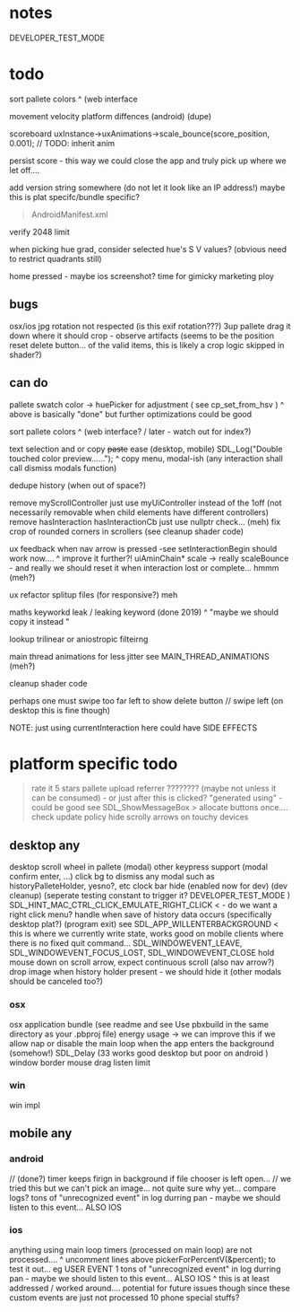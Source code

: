# notes
DEVELOPER_TEST_MODE


#  todo

sort pallete colors
^ (web interface

movement velocity platform diffences (android) (dupe)

scoreboard
  uxInstance->uxAnimations->scale_bounce(score_position, 0.001); // TODO: inherit anim
  
persist score - this way we could close the app and truly pick up where we let off.... 

add version string somewhere (do not let it look like an IP address!)  maybe this is plat specifc/bundle specific?
 > AndroidManifest.xml

verify 2048 limit 

when picking hue grad, consider selected hue's S V values? (obvious need to restrict quadrants still)

home pressed - maybe ios screenshot? time for gimicky marketing ploy

## bugs
osx/ios jpg rotation not respected (is this exif rotation???)
3up pallete drag it down where it should crop - observe artifacts (seems to be the position reset delete button... of the valid items, this is likely a crop logic skipped in shader?)

##  can do

pallete swatch color -> huePicker for adjustment ( see cp_set_from_hsv )
^ above is basically "done" but further optimizations could be good

sort pallete colors
^ (web interface? / later - watch out for index?)

text selection and or copy ~~paste~~ ease (desktop, mobile)             SDL_Log("Double touched color preview......");
^ copy menu, modal-ish (any interaction shall call dismiss modals function)

dedupe history (when out of space?)


remove myScrollController just use myUiController instead of the 1off (not necessarily removable when child elements have different controllers)
remove hasInteraction hasInteractionCb just use nullptr check... (meh)
fix crop of rounded corners in scrollers (see cleanup shader code)


ux feedback when nav arrow is pressed
  -see setInteractionBegin should work now....
  ^ improve it further?!  uiAminChain* scale  -> really scaleBounce - and really we should reset it when interaction lost or complete... hmmm (meh?)

ux refactor splitup files (for responsive?) meh

maths keyworkd
leak / leaking keyword (done 2019)
    ^  "maybe we should copy it instead "
    
 lookup trilinear or aniostropic filteirng 
 
 main thread animations for less jitter see MAIN_THREAD_ANIMATIONS (meh?)
 
cleanup shader code

perhaps one must swipe too far left to show delete button // swipe left (on desktop this is fine though)

NOTE: just using  currentInteraction here could have SIDE EFFECTS

# platform specific todo

> rate it 5 stars
  > pallete upload referrer ???????? (maybe not unless it can be consumed) - or just after this is clicked? "generated using" - could be good
  > see SDL_ShowMessageBox > allocate buttons once....
> check update policy 
> hide scrolly arrows on touchy devices

## desktop any
desktop scroll wheel in pallete (modal)
other keypress support (modal confirm enter, ...)
click bg to dismiss any modal such as historyPalleteHolder, yesno?, etc
clock bar hide (enabled now for dev) (dev cleanup) (seperate testing constant to trigger it? DEVELOPER_TEST_MODE )
SDL_HINT_MAC_CTRL_CLICK_EMULATE_RIGHT_CLICK < - do we want a right click menu?
handle when save of history data occurs (specifically desktop plat?) (program exit)
    see SDL_APP_WILLENTERBACKGROUND < this is where we currently write state, works good on mobile clients where there is no fixed quit command...
    SDL_WINDOWEVENT_LEAVE,
    SDL_WINDOWEVENT_FOCUS_LOST, 
    SDL_WINDOWEVENT_CLOSE
hold mouse down on scroll arrow, expect continuous scroll (also nav arrow?)
drop image when history holder present - we should hide it (other modals should be canceled too?)

### osx
osx application bundle (see readme and  see   Use pbxbuild in the same directory as your .pbproj file)
energy usage -> we can improve this if we allow nap or disable the main loop when the app enters the background (somehow!) SDL_Delay (33 works good desktop but poor on android )
window border mouse drag listen limit

### win
win impl

## mobile any

### android
// (done?) timer keeps firign in background if file chooser is left open... // we tried this but we can't pick an image... not quite sure why yet... compare logs?
tons of "unrecognized event" in log durring pan - maybe we should listen to this event...  ALSO IOS


### ios
anything using main loop timers (processed on main loop) are not processed....
  ^ uncomment lines above pickerForPercentV(&percent); to test it out... eg USER EVENT 1
  tons of "unrecognized event" in log durring pan - maybe we should listen to this event...  ALSO IOS
  ^ this is at least addressed / worked around.... potential for future issues though since these custom events are just not processed
10 phone special stuffs?
